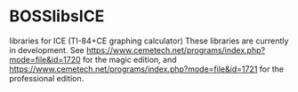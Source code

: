 # BOSSlibsICE
libraries for ICE (TI-84+CE graphing calculator)
These libraries are currently in development.
See https://www.cemetech.net/programs/index.php?mode=file&id=1720 for the magic edition, and https://www.cemetech.net/programs/index.php?mode=file&id=1721 for the professional edition.
